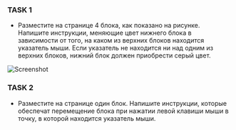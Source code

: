 ### TASK 1
- Разместите на странице 4 блока, как показано на рисунке. Напишите инструкции, меняющие цвет нижнего блока в зависимости от того, на каком из верхних блоков находится указатель мыши. Если указатель не находится ни над одним из верхних блоков, нижний блок должен приобрести серый цвет.

![Screenshot](Task1/Снимок.PNG)

### TASK 2
- Разместите на  странице один блок. Напишите инструкции, которые обеспечат перемещение блока при нажатии левой клавиши мыши в точку, в которой находится указатель мыши.
